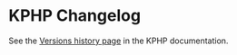 # KPHP Changelog

See the [Versions history page](https://vkcom.github.io/kphp/kphp-basics/whats-new.html) in the KPHP documentation.
